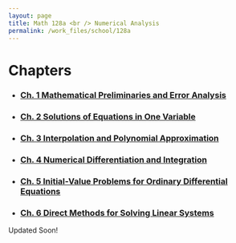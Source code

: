 ```yaml
---
layout: page
title: Math 128a <br /> Numerical Analysis
permalink: /work_files/school/128a
---
```


# Chapters

* ### [Ch. 1 Mathematical Preliminaries and Error Analysis](/work_files/school/1)

* ### [Ch. 2 Solutions of Equations in One Variable](/work_files/school/2)

* ### [Ch. 3 Interpolation and Polynomial Approximation](/work_files/school/3)

* ### [Ch. 4 Numerical Differentiation and Integration](/work_files/school/4)

* ### [Ch. 5 Initial-Value Problems for Ordinary Differential Equations](/work_files/school/5)

* ### [Ch. 6 Direct Methods for Solving Linear Systems](/work_files/school/6)



Updated Soon!